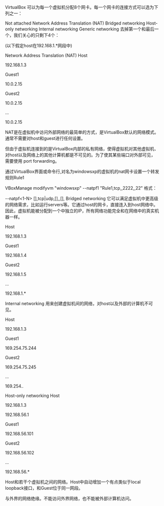VirtualBox 可以为每一个虚拟机分配8个网卡。每一个网卡的连接方式可以选为下列之一：

Not attached
Network Address Translation (NAT)
Bridged networking
Host-only networking
Internal networking
Generic networking
去掉第一个和最后一个，我们关心的只剩下4个：

(以下假定host在192.168.1.*网段中)

Network Address Translation (NAT)
Host

192.168.1.3

Guest1

10.0.2.15

Guest2

10.0.2.15

...

10.0.2.15

NAT是在虚拟机中访问外部网络的最简单的方式，是VirtualBox默认的网络模式。通常不需要对host和guest进行任何设置。

但由于虚拟机连接到的是VirtualBox内部的私有网络，使得虚拟机对其他虚拟机、对host以及网络上的其他计算机都是不可见的。为了使其某些端口对外部可见，需要使用 port forwarding。

通过VirtualBox界面或命令行,对名为windowsxp的虚拟机的nat网卡设置一个转发规则Rule1

VBoxManage modifyvm "windowsxp" --natpf1 "Rule1,tcp,,2222,,22"
格式：

--natpf<1-N> [<name>],tcp|udp,[<hostip>],<hostport>,[<guestip>], <guestport>
Bridged networking
它可以满足虚拟机中更高级的网络需求，比如运行servers等。它通过host的网卡，直接连入到host网络中。因此，虚拟机能被分配到一个中独立的IP，所有网络功能完全和在网络中的真实机器一样。

Host

192.168.1.3

Guest1

192.168.1.4

Guest2

192.168.1.5

...

192.168.1.*

Internal networking
用来创建虚拟机间的网络，对host以及外部的计算机不可见。

Host

192.168.1.3

Guest1

169.254.75.244

Guest2

169.254.75.245

...

169.254.*.*

Host-only networking
Host

192.168.1.3

192.168.56.1

Guest1

192.168.56.101

Guest2

192.168.56.102

...

192.168.56.*

Host和若干个虚拟机之间的网络。Host中自动增加一个有点类似于local loopback接口，和Guest位于同一网段。

与外界的网络绝缘。不能访问外界网络，也不能被外部计算机访问。
